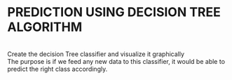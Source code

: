 # PREDICTION USING DECISION TREE ALGORITHM
<br>Create the decision Tree classifier and visualize it graphically
<br>The purpose is if we feed any new data to this classifier, it would be able to predict the right class accordingly.
